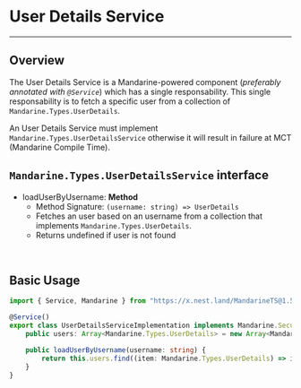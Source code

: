 # User Details Service

---------

## Overview

The User Details Service is a Mandarine-powered component (_preferably annotated with `@Service`_) which has a single responsability. This single responsability is to fetch a specific user from a collection of `Mandarine.Types.UserDetails`.  

An User Details Service must implement `Mandarine.Types.UserDetailsService` otherwise it will result in failure at MCT (Mandarine Compile Time).

## `Mandarine.Types.UserDetailsService` interface

- loadUserByUsername: **Method**
    - Method Signature: `(username: string) => UserDetails`
    - Fetches an user based on an username from a collection that implements `Mandarine.Types.UserDetails`.
    - Returns undefined if user is not found

&nbsp;

## Basic Usage

```typescript
import { Service, Mandarine } from "https://x.nest.land/MandarineTS@1.5.0/mod.ts";

@Service()
export class UserDetailsServiceImplementation implements Mandarine.Security.Auth.UserDetailsService {
    public users: Array<Mandarine.Types.UserDetails> = new Array<Mandarine.Types.UserDetails>();

    public loadUserByUsername(username: string) {
        return this.users.find((item: Mandarine.Types.UserDetails) => item.username === username);
    }
}
```